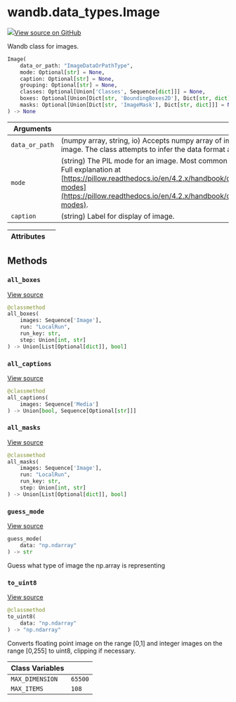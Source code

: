 # wandb.data_types.Image

[![](https://www.tensorflow.org/images/GitHub-Mark-32px.png)View source on GitHub](https://www.github.com/wandb/client/tree/v0.12.2/wandb/sdk/data_types.py#L1755-L2248)

Wandb class for images.

```python
Image(
    data_or_path: "ImageDataOrPathType",
    mode: Optional[str] = None,
    caption: Optional[str] = None,
    grouping: Optional[str] = None,
    classes: Optional[Union['Classes', Sequence[dict]]] = None,
    boxes: Optional[Union[Dict[str, 'BoundingBoxes2D'], Dict[str, dict]]] = None,
    masks: Optional[Union[Dict[str, 'ImageMask'], Dict[str, dict]]] = None
) -> None
```

| Arguments      |                                                                                                                                                                                                                                                         |
| -------------- | ------------------------------------------------------------------------------------------------------------------------------------------------------------------------------------------------------------------------------------------------------- |
| `data_or_path` | (numpy array, string, io) Accepts numpy array of image data, or a PIL image. The class attempts to infer the data format and converts it.                                                                                                               |
| `mode`         | (string) The PIL mode for an image. Most common are "L", "RGB", "RGBA". Full explanation at [https://pillow.readthedocs.io/en/4.2.x/handbook/concepts.html#concept-modes](https://pillow.readthedocs.io/en/4.2.x/handbook/concepts.html#concept-modes). |
| `caption`      | (string) Label for display of image.                                                                                                                                                                                                                    |

| Attributes |   |
| ---------- | - |

## Methods

### `all_boxes` <a href="all_boxes" id="all_boxes"></a>

[View source](https://www.github.com/wandb/client/tree/v0.12.2/wandb/sdk/data_types.py#L2173-L2194)

```python
@classmethod
all_boxes(
    images: Sequence['Image'],
    run: "LocalRun",
    run_key: str,
    step: Union[int, str]
) -> Union[List[Optional[dict]], bool]
```

### `all_captions` <a href="all_captions" id="all_captions"></a>

[View source](https://www.github.com/wandb/client/tree/v0.12.2/wandb/sdk/data_types.py#L2196-L2200)

```python
@classmethod
all_captions(
    images: Sequence['Media']
) -> Union[bool, Sequence[Optional[str]]]
```

### `all_masks` <a href="all_masks" id="all_masks"></a>

[View source](https://www.github.com/wandb/client/tree/v0.12.2/wandb/sdk/data_types.py#L2150-L2171)

```python
@classmethod
all_masks(
    images: Sequence['Image'],
    run: "LocalRun",
    run_key: str,
    step: Union[int, str]
) -> Union[List[Optional[dict]], bool]
```

### `guess_mode` <a href="guess_mode" id="guess_mode"></a>

[View source](https://www.github.com/wandb/client/tree/v0.12.2/wandb/sdk/data_types.py#L2044-L2058)

```python
guess_mode(
    data: "np.ndarray"
) -> str
```

Guess what type of image the np.array is representing

### `to_uint8` <a href="to_uint8" id="to_uint8"></a>

[View source](https://www.github.com/wandb/client/tree/v0.12.2/wandb/sdk/data_types.py#L2060-L2082)

```python
@classmethod
to_uint8(
    data: "np.ndarray"
) -> "np.ndarray"
```

Converts floating point image on the range \[0,1] and integer images on the range \[0,255] to uint8, clipping if necessary.

| Class Variables |         |
| --------------- | ------- |
| `MAX_DIMENSION` | `65500` |
| `MAX_ITEMS`     | `108`   |
